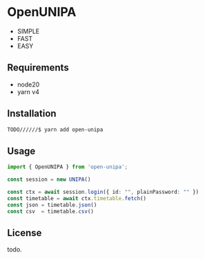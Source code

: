 # OpenUNIPA

- SIMPLE
- FAST
- EASY

## Requirements
- node20
- yarn v4

## Installation

```bash
TODO//////$ yarn add open-unipa
```

## Usage

```ts
import { OpenUNIPA } from 'open-unipa';

const session = new UNIPA()

const ctx = await session.login({ id: "", plainPassword: "" })
const timetable = await ctx.timetable.fetch()
const json = timetable.json()
const csv  = timetable.csv()
```

## License

todo.
